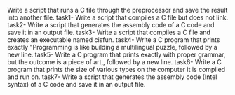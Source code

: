 Write a script that runs a C file through the preprocessor and save the result into another file.
task1- Write a script that compiles a C file but does not link.
task2- Write a script that generates the assembly code of a C code and save it in an output file.
task3- Write a script that compiles a C file and creates an executable named cisfun.
task4- Write a C program that prints exactly "Programming is like building a multilingual puzzle, followed by a new line.
task5- Write a C program that prints exactly with proper grammar, but the outcome is a piece of art,, followed by a new line.
task6- Write a C program that prints the size of various types on the computer it is compiled and run on.
task7- Write a script that generates the assembly code (Intel syntax) of a C code and save it in an output file.
